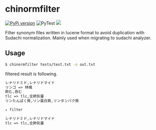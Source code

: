# chinormfilter

[![PyPi version](https://img.shields.io/pypi/v/chinormfilter.svg)](https://pypi.python.org/pypi/chinormfilter/)
![PyTest](https://github.com/po3rin/chinormfilter/workflows/PyTest/badge.svg)
[![](https://img.shields.io/badge/python-3.7+-blue.svg)](https://www.python.org/downloads/release/python-390/)

Filter synonym files written in lucene format to avoid duplication with Sudachi normalization. Mainly used when migrating to sudachi analyzer.

## Usage

```sh
$ chinormfilter tests/test.txt -o out.txt
```

filtered result is following.

```txt
レナリドミド,レナリドマイド
リンゴ => 林檎
飲む,呑む
tlc => tlc,全肺気量
リンたんぱく質,リン蛋白質,リンタンパク質

↓ filter

レナリドミド,レナリドマイド
tlc => tlc,全肺気量
```

